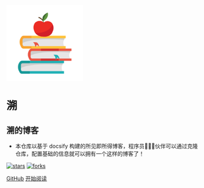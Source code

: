 <img src="_media/logo.png" width="200">

# 溯

## 溯的博客

- 本仓库以基于 docsify 构建的所见即所得博客，程序员👨🏻‍💻伙伴可以通过克隆仓库，配置基础的信息就可以拥有一个这样的博客了！
    
[![stars](https://badgen.net/github/stars/ekkoxusu/ekkoxusu.github.io?icon=github&color=4ab8a1)](https://github.com/ekkoxusu/ekkoxusu.github.io) [![forks](https://badgen.net/github/forks/fuzhengwei/ekkoxusu.github.io?icon=github&color=4ab8a1)](https://github.com/ekkoxusu/ekkoxusu.github.io) 

[GitHub](<https://github.com/ekkoxusu/ekkoxusu.github.io>)
[开始阅读](README.md)
